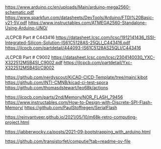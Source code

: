https://www.arduino.cc/en/uploads/Main/arduino-mega2560-schematic.pdf
https://www.sparkfun.com/datasheets/DevTools/Arduino/FTDI%20Basic-v21-5V.pdf
https://www.instructables.com/ATMEGA2560-Standalone-Using-Arduino-UNO/

JLCPCB Part # C443416 
https://datasheet.lcsc.com/lcsc/1912141436_ISSI-Integrated-Silicon-Solution-IS61C5128AS-25QLI_C443416.pdf
https://jlcpcb.com/partdetail/444093-IS61C5128AS25QLI/C443416

JLCPCB Part # C9002
https://datasheet.lcsc.com/lcsc/2304140030_YXC-X322512MSB4SI_C9002.pdf
https://jlcpcb.com/partdetail/Yxc-X322512MSB4SI/C9002

https://github.com/nerdyscout/KiCAD-CICD-Template/tree/main/.kibot
https://github.com/INTI-CMNB/kicad-ci-test-spora
https://github.com/thomasdstewart/leo68k/actions


https://jlcpcb.com/parts/2nd/Memory/NOR_FLASH_79456
https://www.instructables.com/How-to-Design-with-Discrete-SPI-Flash-Memory/
https://github.com/PaulStoffregen/SerialFlash

https://reinvantveer.github.io/2021/05/10/m68k-retro-computing-project.html

https://jabberwocky.ca/posts/2021-09-bootstrapping_with_arduino.html

https://github.com/transistorfet/computie?tab=readme-ov-file


